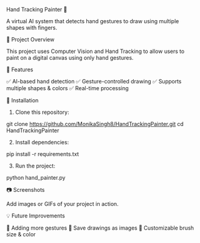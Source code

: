 Hand Tracking Painter 🎨

A virtual AI system that detects hand gestures to draw using multiple shapes with fingers.

📝 Project Overview

This project uses Computer Vision and Hand Tracking to allow users to paint on a digital canvas using only hand gestures.

🚀 Features

✅ AI-based hand detection
✅ Gesture-controlled drawing
✅ Supports multiple shapes & colors
✅ Real-time processing

🔧 Installation

1. Clone this repository:

git clone https://github.com/MonikaSingh8/HandTrackingPainter.git
cd HandTrackingPainter


2. Install dependencies:

pip install -r requirements.txt


3. Run the project:

python hand_painter.py



📷 Screenshots

Add images or GIFs of your project in action.

💡 Future Improvements

🔹 Adding more gestures
🔹 Save drawings as images
🔹 Customizable brush size & color

